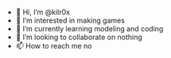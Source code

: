 - 👋 Hi, I’m @kilr0x
- 👀 I’m interested in making games
- 🌱 I’m currently learning modeling and coding
- 💞️ I’m looking to collaborate on nothing
- 📫 How to reach me no 

<!---
kilr0x/kilr0x is a ✨ special ✨ repository because its `README.md` (this file) appears on your GitHub profile.
You can click the Preview link to take a look at your changes.
--->
